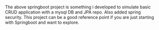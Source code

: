 The above springboot project is something i developed to simulate basic CRUD application with a mysql DB and JPA repo.
Also added spring security. This project can be a good reference point if you are just starting with Springboot and want to explore.
